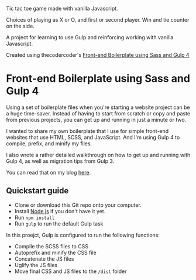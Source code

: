 Tic tac toe game made with vanilla Javascript. 

Choices of playing as X or O, and first or second player. Win and tie counter on the side.

A project for learning to use Gulp and reinforcing working with vanilla Javascript. 

Created using thecodercoder's [Front-end Boilerplate using Sass and Gulp 4](https://github.com/thecodercoder/frontend-boilerplate)


# Front-end Boilerplate using Sass and Gulp 4

Using a set of boilerplate files when you're starting a website project can be a huge time-saver. Instead of having to start from scratch or copy and paste from previous projects, you can get up and running in just a minute or two.

I wanted to share my own boilerplate that I use for simple front-end websites that use HTML, SCSS, and JavaScript. And I'm using Gulp 4 to compile, prefix, and minify my files.

I also wrote a rather detailed walkthrough on how to get up and running with Gulp 4, as well as migration tips from Gulp 3. 

You can read that on my blog [here](https://coder-coder.com/gulp-4-walk-through).

## Quickstart guide

* Clone or download this Git repo onto your computer.
* Install [Node.js](https://nodejs.org/en/) if you don't have it yet.
* Run `npm install`
* Run `gulp` to run the default Gulp task

In this proejct, Gulp is configured to run the following functions:

* Compile the SCSS files to CSS
* Autoprefix and minify the CSS file
* Concatenate the JS files
* Uglify the JS files
* Move final CSS and JS files to the `/dist` folder
 
